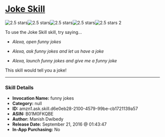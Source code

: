 # [Joke Skill](http://alexa.amazon.com/#skills/amzn1.ask.skill.d6e0eb28-2100-4579-99be-cb1721139a57)
![2.5 stars](../../images/ic_star_black_18dp_1x.png)![2.5 stars](../../images/ic_star_black_18dp_1x.png)![2.5 stars](../../images/ic_star_half_black_18dp_1x.png)![2.5 stars](../../images/ic_star_border_black_18dp_1x.png)![2.5 stars](../../images/ic_star_border_black_18dp_1x.png) 2

To use the Joke Skill skill, try saying...

* *Alexa, open funny jokes*

* *Alexa, ask funny jokes and let us have a joke*

* *Alexa, launch funny jokes and give me a funny joke*

This skill would tell you a joke!

***

### Skill Details

* **Invocation Name:** funny jokes
* **Category:** null
* **ID:** amzn1.ask.skill.d6e0eb28-2100-4579-99be-cb1721139a57
* **ASIN:** B01M0FKQBE
* **Author:** Manish Dwibedy
* **Release Date:** September 21, 2016 @ 01:43:47
* **In-App Purchasing:** No
